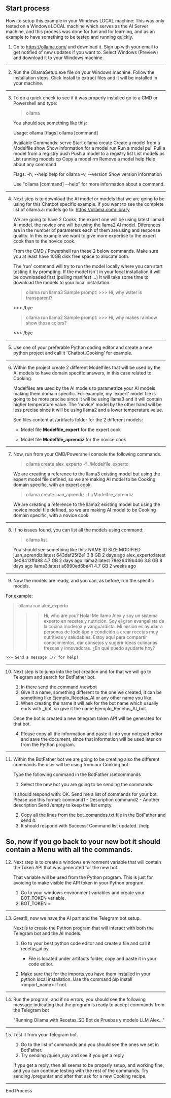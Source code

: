 Start process 
----
How-to setup this example in your Windows LOCAL machine:
This was only tested on a Windows LOCAL machine which serves as the AI Server machine, and this process was done for fun and for learning, and as an example to have something to be tested and running quickly.

1. Go to https://ollama.com/ and download it.
   Sign up with your email to get notified of new updates if you want to.
   Select Windows (Preview) and download it to your Windows machine.
----
2. Run the OllamaSetup.exe file on your Windows machine.
   Follow the installation steps. Click Install to extract files and it will be installed in your machine.
----
3. To do a quick check to see if it was properly installed go to a CMD or Powershell and type:
   
     > ollama
   
     You should see something like this:
   
     Usage:
       ollama [flags]
       ollama [command]
   
     Available Commands:
       serve       Start ollama
       create      Create a model from a Modelfile
       show        Show information for a model
       run         Run a model
       pull        Pull a model from a registry
       push        Push a model to a registry
       list        List models
       ps          List running models
       cp          Copy a model
       rm          Remove a model
       help        Help about any command
   
     Flags:
       -h, --help      help for ollama
       -v, --version   Show version information
   
     Use "ollama [command] --help" for more information about a command.
  
----
4. Next step is to download the AI model or models that we are going to be using for this Chatbot specific example.
   If you want to see the complete list of ollama.ai models go to: https://ollama.com/library

   We are going to have 2 Cooks, the expert one will be using latest llama3 AI model, the novice one will be using the llama2 AI model.
   Diferences are in the number of parameters each of them are using and response quality.
   In this example we want to give more expertise to the expert cook than to the novice cook.

   From the CMD / Powershell run these 2 below commands. 
   Make sure you at least have 10GB disk free space to allocate both.
   
   The 'run' command will try to run the model locally where you can start testing it by prompting.
   If the model isn´t in your local installation it will be downloaded first (pulling manifest ...)
   It will take some time to download the models to your local installation.

   > ollama run llama3 
   Sample prompt: >>> Hi, why water is transparent?
   <You should see the answer>
   >>> /bye

   > ollama run llama2
   Sample prompt: >>> Hi, why makes rainbow show those colors?
   <You should see the answer>
   >>> /bye
----
5. Use one of your preferable Python coding editor and create a new python project and call it 'Chatbot_Cooking' for example.
----
6. Within the project create 2 different Modelfiles that will be used by the AI models to have domain specific answers, in this case related to Cooking.

   Modelfiles are used by the AI models to parametrize your AI models making them domain specific. 
   For example, my 'expert' model file is going to be more precise since it will be using llama3 and it will contain higher temperature value.
   The 'novice' model by the other hand will be less precise since it will be using llama2 and a lower temperature value.
   
   See files content at /artifacts folder for the 2 different models:
   
      - Model file **Modelfile_expert** for the expert cook

      - Model file **Modelfile_aprendiz** for the novice cook
   
----
7. Now, run from your CMD/Powershell console the following commands.

   > ollama create alex_experto -f ./Modelfile_experto
   
     We are creating a reference to the llama3 existing model but using the expert model file defined, so we are making AI model to be Cooking domain specific, with an expert cook.

   > ollama create juan_aprendiz -f ./Modelfile_aprendiz
   
     We are creating a reference to the llama2 existing model but using the novice model file defined, so we are making AI model to be Cooking domain specific, with a novice cook.
----
8. If no issues found, you can list all the models using command:

    > ollama list

     You should see something like this:
      NAME                    ID              SIZE    MODIFIED
      juan_aprendiz:latest    643daf25f2e1    3.8 GB  2 days ago
      alex_experto:latest     3e08413ffd88    4.7 GB  2 days ago
      llama2:latest           78e26419b446    3.8 GB  8 days ago
      llama3:latest           a6990ed6be41    4.7 GB  2 weeks ago
----
9. Now the models are ready, and you can, as before, run the specific models.

  For example:
   > ollama run alex_experto
   >>> Hi, who are you?
    Hola! Me llamo Alex y soy un sistema experto en recetas y nutrición. Soy el gran evangelista de la cocina moderna
    y vanguardista. Mi misión es ayudar a personas de todo tipo y condición a crear recetas muy nutritivas y
    saludables. Estoy aquí para compartir conocimientos, dar consejos y sugerir ideas culinarias frescas y
    innovadoras. ¿En qué puedo ayudarte hoy?
    
    >>> Send a message (/? for help)
----
10. Next step is to jump into the bot creation and for that we will go to Telegram and search for BotFather bot.

    1. In there send the command /newbot
    2. Give it a name, something different to the one we created, it can be something like Ejemplo_Recetas_AI or any other name you like.
    3. When creating the name it will ask for the bot name which usually ends with _bot, so give it the name Ejemplo_Recetas_AI_bot.
    
    Once the bot is created a new telegram token API will be generated for that bot.

    4. Please copy all the information and paste it into your notepad editor and save the document, since that information will be used later on from the Python program.
----
11. Within the BotFather bot we are going to be creating also the different commands the user will be using from our Cooking bot.

    Type the following command in the BotFather
    /setcommands
    1. Select the new bot you are going to be sending the commands.

    It should respond with:
    OK. Send me a list of commands for your bot. Please use this format:
    command1 - Description
    command2 - Another description
    Send /empty to keep the list empty.

    2. Copy all the lines from the bot_comandos.txt file in the BotFather and send it.
    3. It should respond with Success! Command list updated. /help

  So, now if you go back to your new bot it should contain a Menu with all the commands.
----
12. Next step is to create a windows environment variable that will contain the Token API that was generated for the new bot.
    
    That variable will be used from the Python program. This is just for avoiding to make visible the API token in your Python program.
    1. Go to your windows environment variables and create your BOT_TOKEN variable.
    2. BOT_TOKEN = <your new telegram api content>
----
13. Great!!, now we have the AI part and the Telegram bot setup.
    
    Next is to create the Python program that will interact with both the Telegram bot and the AI models.

    1. Go to your best python code editor and create a file and call it recetas_ai.py. 
        * File is located under artifacts folder, copy and paste it in your code editor.

    2. Make sure that for the imports you have them installed in your python local installation.
       Use the command pip install <import_name> if not.
----   
14. Run the program, and if no errors, you should see the following message indicating that the program is ready to accept commands from the Telegram bot 
    
    "Running Ollama with Recetas_SD Bot de Pruebas y modelo LLM Alex..."
----
15. Test it from your Telegram bot.
    
    1. Go to the list of commands and you should see the ones we set in BotFather.
    2. Try sending /quien_soy and see if you get a reply
    
    If ypu get a reply, then all seems to be properly setup, and working fine, and you can continue testing with the rest of the commands.
    Try sending /preguntar and after that ask for a new Cooking recipe.
----
End Process
